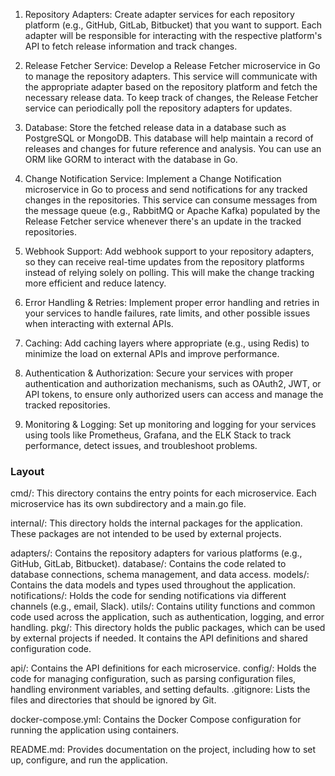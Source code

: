 1. Repository Adapters: Create adapter services for each repository platform (e.g., GitHub, GitLab, Bitbucket) that you want to support. Each adapter will be responsible for interacting with the respective platform's API to fetch release information and track changes.

2.  Release Fetcher Service: Develop a Release Fetcher microservice in Go to manage the repository adapters. This service will communicate with the appropriate adapter based on the repository platform and fetch the necessary release data. To keep track of changes, the Release Fetcher service can periodically poll the repository adapters for updates.

3.  Database: Store the fetched release data in a database such as PostgreSQL or MongoDB. This database will help maintain a record of releases and changes for future reference and analysis. You can use an ORM like GORM to interact with the database in Go.

4.  Change Notification Service: Implement a Change Notification microservice in Go to process and send notifications for any tracked changes in the repositories. This service can consume messages from the message queue (e.g., RabbitMQ or Apache Kafka) populated by the Release Fetcher service whenever there's an update in the tracked repositories.

5.  Webhook Support: Add webhook support to your repository adapters, so they can receive real-time updates from the repository platforms instead of relying solely on polling. This will make the change tracking more efficient and reduce latency.

6.  Error Handling & Retries: Implement proper error handling and retries in your services to handle failures, rate limits, and other possible issues when interacting with external APIs.

7.  Caching: Add caching layers where appropriate (e.g., using Redis) to minimize the load on external APIs and improve performance.

8.  Authentication & Authorization: Secure your services with proper authentication and authorization mechanisms, such as OAuth2, JWT, or API tokens, to ensure only authorized users can access and manage the tracked repositories.

9.  Monitoring & Logging: Set up monitoring and logging for your services using tools like Prometheus, Grafana, and the ELK Stack to track performance, detect issues, and troubleshoot problems.

###  Layout
cmd/: This directory contains the entry points for each microservice. Each microservice has its own subdirectory and a main.go file.

internal/: This directory holds the internal packages for the application. These packages are not intended to be used by external projects.

adapters/: Contains the repository adapters for various platforms (e.g., GitHub, GitLab, Bitbucket).
database/: Contains the code related to database connections, schema management, and data access.
models/: Contains the data models and types used throughout the application.
notifications/: Holds the code for sending notifications via different channels (e.g., email, Slack).
utils/: Contains utility functions and common code used across the application, such as authentication, logging, and error handling.
pkg/: This directory holds the public packages, which can be used by external projects if needed. It contains the API definitions and shared configuration code.

api/: Contains the API definitions for each microservice.
config/: Holds the code for managing configuration, such as parsing configuration files, handling environment variables, and setting defaults.
.gitignore: Lists the files and directories that should be ignored by Git.

docker-compose.yml: Contains the Docker Compose configuration for running the application using containers.

README.md: Provides documentation on the project, including how to set up, configure, and run the application.